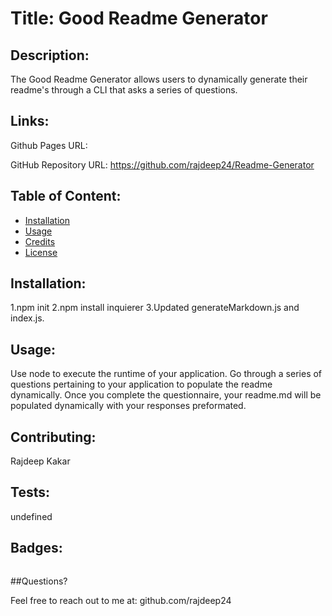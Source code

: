 
  # Title: Good Readme Generator
  
  ## Description: 
  The Good Readme Generator allows users to dynamically generate their readme's through a CLI that asks a series of questions.

  ## Links: 

  Github Pages URL: <undefined> 

  GitHub Repository URL: <https://github.com/rajdeep24/Readme-Generator>

  ## Table of Content:

  - [Installation](#installation)
  - [Usage](#usage)
  - [Credits](#credits)
  - [License](#license)

  ## Installation: 
  1.npm init 2.npm install inquierer 3.Updated generateMarkdown.js and index.js.

  ## Usage:  
  Use node to execute the runtime of your application. Go through a series of questions pertaining to your application to populate the readme dynamically. Once you complete the questionnaire, your readme.md will be populated dynamically with your responses preformated.

  ## Contributing:
  Rajdeep Kakar

  ## Tests:
  undefined

  ## Badges: 
  ![<ALT>](https://img.shields.io/badge/<LABEL>-<MESSAGE>-<COLOR>)


  ##Questions?

  Feel free to reach out to me at: github.com/rajdeep24


